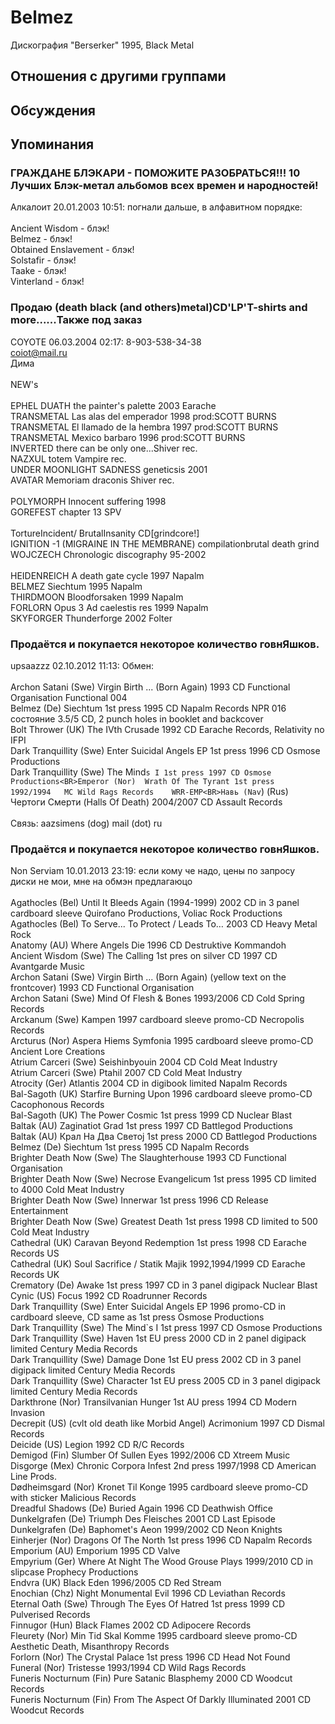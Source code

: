 # Belmez

Дискография
"Berserker" 1995, Black Metal

## Отношения с другими группами


## Обсуждения


## Упоминания

### ГРАЖДАНЕ БЛЭКАРИ - ПОМОЖИТЕ РАЗОБРАТЬСЯ!!! 10 Лучших Блэк-метал альбомов всех времен и народностей!

Алкалоит 20.01.2003 10:51:
погнали дальше, в алфавитном порядке:<BR><BR>Ancient Wisdom - блэк!<BR>Belmez - блэк!<BR>Obtained Enslavement - блэк!<BR>Solstafir - блэк!<BR>Taake - блэк!<BR>Vinterland - блэк!<BR>

### Продаю (death black (and others)metal)CD'LP'T-shirts and more......Также под заказ

COYOTE 06.03.2004 02:17:
8-903-538-34-38<BR>coiot@mail.ru<BR>Дима<BR><BR>NEW's<BR><BR>EPHEL DUATH the painter's palette 2003 Earache<BR>TRANSMETAL Las alas del emperador 1998 prod:SCOTT BURNS<BR>TRANSMETAL El llamado de la hembra 1997 prod:SCOTT BURNS<BR>TRANSMETAL Mexico barbaro 1996 prod:SCOTT BURNS<BR>INVERTED there can be only one...Shiver rec.<BR>NAZXUL totem Vampire rec.<BR>UNDER MOONLIGHT SADNESS geneticsis 2001<BR>AVATAR Memoriam draconis Shiver rec.<BR><BR>POLYMORPH Innocent suffering 1998<BR>GOREFEST chapter 13 SPV<BR><BR>TortureIncident/ BrutalInsanity  CD[grindcore!]<BR>IGNITION -1 (MIGRAINE IN THE MEMBRANE) compilationbrutal death grind<BR>WOJCZECH Chronologic discography 95-2002<BR><BR>HEIDENREICH A death gate cycle  1997 Napalm <BR>BELMEZ Siechtum 1995 Napalm<BR>THIRDMOON Bloodforsaken 1999 Napalm<BR>FORLORN	Opus 3 Ad caelestis res	1999 Napalm <BR>SKYFORGER Thunderforge 2002 Folter

### Продаётся и покупается некоторое количество говнЯшков.

upsaazzz 02.10.2012 11:13:
Обмен:<BR><BR>Archon Satani (Swe) Virgin Birth ... (Born Again) 1993	CD Functional Organisation 	Functional 004<BR>Belmez (De) Siechtum 1st press	1995 CD Napalm Records	NPR 016 состояние	3.5/5 CD, 2 punch holes in booklet and backcover<BR>Bolt Thrower (UK) The IVth Crusade 1992	CD Earache Records, Relativity no IFPI<BR>Dark Tranquillity (Swe)	Enter Suicidal Angels EP 1st press 1996	CD Osmose Productions<BR>Dark Tranquillity (Swe)	The Mind`s I 1st press 1997 CD Osmose Productions<BR>Emperor (Nor)	Wrath Of The Tyrant 1st press	1992/1994	MC Wild Rags Records	WRR-EMP<BR>Навь (Nav`) (Rus) Чертоги Смерти (Halls Of Death) 2004/2007 CD Assault Records<BR><BR>Связь:    aazsimens (dog) mail (dot) ru<BR>

### Продаётся и покупается некоторое количество говнЯшков.

Non Serviam 10.01.2013 23:19:
если кому че надо, цены по запросу<BR>диски не мои, мне на обмэн предлагаюцо<BR><BR>Agathocles (Bel)	Until It Bleeds Again (1994-1999)	2002	CD in 3 panel cardboard sleeve	Quirofano Productions, Voliac Rock Productions<BR>Agathocles (Bel)	To Serve... To Protect / Leads To…	2003	CD	Heavy Metal Rock<BR>Anatomy (AU)	Where Angels Die	1996	CD	Destruktive Kommandoh<BR>Ancient Wisdom (Swe)	The Calling 1st pres on silver CD	1997	CD	Avantgarde Music<BR>Archon Satani (Swe)	Virgin Birth ... (Born Again) (yellow text on the frontcover)	1993	CD	Functional Organisation <BR>Archon Satani (Swe)	Mind Of Flesh & Bones	1993/2006	CD	Cold Spring Records<BR>Arckanum (Swe)	Kampen	1997	cardboard sleeve promo-CD	Necropolis Records<BR>Arcturus (Nor)	Aspera Hiems Symfonia	1995	cardboard sleeve promo-CD	Ancient Lore Creations<BR>Atrium Carceri (Swe)	Seishinbyouin	2004	CD	Cold Meat Industry<BR>Atrium Carceri (Swe)	Ptahil	2007	CD	Cold Meat Industry<BR>Atrocity (Ger)	Atlantis	2004	CD in digibook limited	Napalm Records<BR>Bal-Sagoth (UK)	Starfire Burning Upon	1996	cardboard sleeve promo-CD	Cacophonous Records<BR>Bal-Sagoth (UK)	The Power Cosmic 1st press	1999	CD	Nuclear Blast<BR>Baltak (AU)	Zaginatiot Grad 1st press	1997	CD	Battlegod Productions<BR>Baltak (AU)	Крал На Два Светој 1st press	2000	CD	Battlegod Productions<BR>Belmez (De)	Siechtum 1st press	1995	CD	Napalm Records<BR>Brighter Death Now (Swe)	The Slaughterhouse	1993	CD	Functional Organisation<BR>Brighter Death Now (Swe)	Necrose Evangelicum 1st press	1995	CD limited to 4000	Cold Meat Industry<BR>Brighter Death Now (Swe)	Innerwar 1st press	1996	CD	Release Entertainment<BR>Brighter Death Now (Swe)	Greatest Death 1st press	1998	CD limited to 500	Cold Meat Industry<BR>Cathedral (UK)	Caravan Beyond Redemption 1st press	1998	CD	Earache Records US<BR>Cathedral (UK)	Soul Sacrifice / Statik Majik	1992,1994/1999	CD	Earache Records UK<BR>Crematory (De)	Awake 1st press	1997	CD in 3 panel digipack	Nuclear Blast<BR>Cynic (US)	Focus	1992	CD	Roadrunner Records<BR>Dark Tranquillity (Swe)	Enter Suicidal Angels EP	1996	promo-CD in cardboard sleeve, CD same as 1st press	Osmose Productions<BR>Dark Tranquillity (Swe)	The Mind`s I 1st press	1997	CD	Osmose Productions<BR>Dark Tranquillity (Swe)	Haven 1st EU press	2000	CD in 2 panel digipack limited	Century Media Records<BR>Dark Tranquillity (Swe)	Damage Done 1st EU press	2002	CD in 3 panel digipack limited	Century Media Records<BR>Dark Tranquillity (Swe)	Character 1st EU press	2005	CD in 3 panel digipack limited	Century Media Records<BR>Darkthrone (Nor)	Transilvanian Hunger 1st AU press	1994	CD	Modern Invasion<BR>Decrepit (US) (cvlt old death like Morbid Angel)	Acrimonium	1997	CD	Dismal Records<BR>Deicide (US)	Legion	1992	CD	R/C Records<BR>Demigod (Fin)	Slumber Of Sullen Eyes	1992/2006	CD	Xtreem Music<BR>Disgorge (Mex)	Chronic Corpora Infest 2nd press	1997/1998	CD	American Line Prods.<BR>D&#248;dheimsgard (Nor)	Kronet Til Konge	1995	cardboard sleeve promo-CD with sticker	Malicious Records<BR>Dreadful Shadows (De)	Buried Again	1996	CD	Deathwish Office<BR>Dunkelgrafen (De)	Triumph Des Fleisches	2001	CD	Last Episode<BR>Dunkelgrafen (De)	Baphomet's Aeon	1999/2002	CD	Neon Knights<BR>Einherjer (Nor)	Dragons Of The North 1st press	1996	CD	Napalm Records<BR>Emporium (AU)	Emporium	1995	CD	Valve<BR>Empyrium (Ger)	Where At Night The Wood Grouse Plays	1999/2010	CD in slipcase	Prophecy Productions<BR>Endvra (UK)	Black Eden	1996/2005	CD	Red Stream<BR>Enochian (Chz)	Night Monumental Evil	1996	CD	Leviathan Records<BR>Eternal Oath (Swe)	Through The Eyes Of Hatred 1st press	1999	CD	Pulverised Records<BR>Finnugor (Hun)	Black Flames	2002	CD	Adipocere Records<BR>Fleurety (Nor)	Min Tid Skal Komme	1995	cardboard sleeve promo-CD	Aesthetic Death, Misanthropy Records<BR>Forlorn (Nor)	The Crystal Palace 1st press	1996	CD	Head Not Found<BR>Funeral (Nor)	Tristesse	1993/1994	CD	Wild Rags Records<BR>Funeris Nocturnum (Fin)	Pure Satanic Blasphemy	2000	CD	Woodcut Records<BR>Funeris Nocturnum (Fin)	From The Aspect Of Darkly Illuminated	2001	CD	Woodcut Records<BR>

